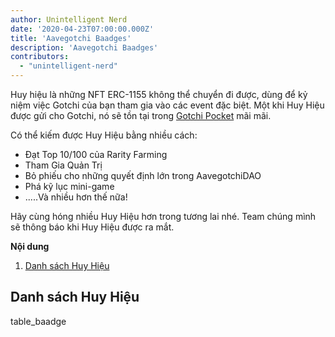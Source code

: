 ```yaml
---
author: Unintelligent Nerd
date: '2020-04-23T07:00:00.000Z'
title: 'Aavegotchi Baadges'
description: 'Aavegotchi Baadges'
contributors:
  - "unintelligent-nerd"
---
```


Huy hiệu là những NFT ERC-1155 không thể chuyển đi được, dùng để kỷ niệm việc Gotchi của bạn tham gia vào các event đặc biệt. Một khi Huy Hiệu được gửi cho Gotchi, nó sẽ tồn tại trong [Gotchi Pocket](/aavegotchi-profile#gotchi-pocket) mãi mãi.

Có thể kiếm được Huy Hiệu bằng nhiều cách:

* Đạt Top 10/100 của Rarity Farming
* Tham Gia Quản Trị
* Bỏ phiếu cho những quyết định lớn trong AavegotchiDAO
* Phá kỹ lục mini-game
* .....Và nhiều hơn thế nữa!

Hãy cùng hóng nhiều Huy Hiệu hơn trong tương lai nhé. Team chúng mình sẽ thông báo khi Huy Hiệu được ra mắt.

<div class="contentsBox">

**Nội dung**

<ol>
<li><a href=#list-of-baadges>Danh sách Huy Hiệu</a></li>
</ol>

</div>

## Danh sách Huy Hiệu

table_baadge

